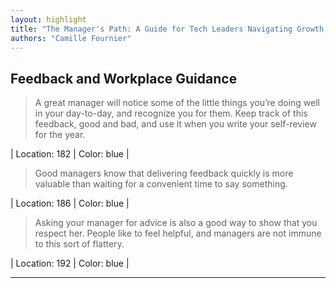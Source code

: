 ```yaml
---
layout: highlight
title: "The Manager's Path: A Guide for Tech Leaders Navigating Growth and Change"
authors: "Camille Fournier"
---
```



## Feedback and Workplace Guidance

 > A great manager will notice some of the little things you’re doing well in your day-to-day, and recognize you for them. Keep track of this feedback, good and bad, and use it when you write your self-review for the year.

| Location: 182 | 
 Color: blue |
<br>

 > Good managers know that delivering feedback quickly is more valuable than waiting for a convenient time to say something.

| Location: 186 | 
 Color: blue |
<br>

 > Asking your manager for advice is also a good way to show that you respect her. People like to feel helpful, and managers are not immune to this sort of flattery.

| Location: 192 | 
 Color: blue |
<br>

----------
<br><br>
